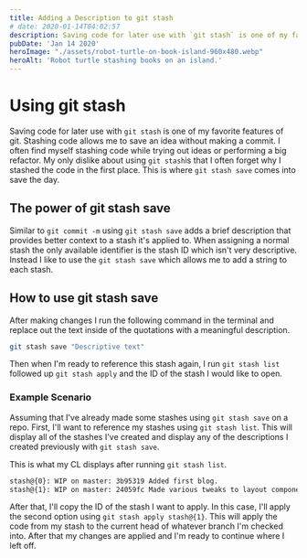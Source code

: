```yaml
---
title: Adding a Description to git stash
# date: 2020-01-14T04:02:57
description: Saving code for later use with `git stash` is one of my favorite features of git. Here's how it works.
pubDate: 'Jan 14 2020'
heroImage: "./assets/robot-turtle-on-book-island-960x480.webp"
heroAlt: 'Robot turtle stashing books on an island.'
---
```


# Using git stash

Saving code for later use with `git stash` is one of my favorite features of git. Stashing code allows me to save an idea without making a commit. I often find myself stashing code while trying out ideas or performing a big refactor. My only dislike about using `git stash`is that I often forget why I stashed the code in the first place. This is where `git stash save` comes into save the day.

## The power of git stash save

Similar to `git commit -m` using `git stash save` adds a brief description that provides better context to a stash it's applied to. When assigning a normal stash the only available identifier is the stash ID which isn't very descriptive. Instead I like to use the `git stash save` which allows me to add a string to each stash.

## How to use git stash save

After making changes I run the following command in the terminal and replace out the text inside of the quotations with a meaningful description.

```sh
git stash save "Descriptive text"
```

Then when I'm ready to reference this stash again, I run `git stash list` followed up `git stash apply` and the ID of the stash I would like to open.

### Example Scenario

Assuming that I've already made some stashes using `git stash save` on a repo. First, I'll want to reference my stashes using `git stash list`. This will display all of the stashes I've created and display any of the descriptions I created previously with `git stash save`.

This is what my CL displays after running `git stash list`.

```sh
stash@{0}: WIP on master: 3b95319 Added first blog.
stash@{1}: WIP on master: 24059fc Made various tweaks to layout component.
```

After that, I'll copy the ID of the stash I want to apply. In this case, I'll apply the second option using `git stash apply stash@{1}`. This will apply the code from my stash to the current head of whatever branch I'm checked into. After that my changes are applied and I'm ready to continue where I left off.
